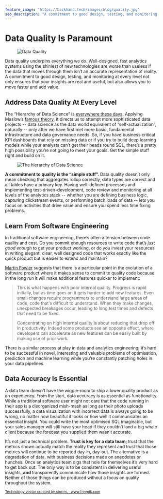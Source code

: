 ```yaml
---
feature_image: "https://backhand.tech/images/blog/quality.jpg"
seo_description: "A commitment to good design, testing, and monitoring at every level not only ensures that your data insights are real and useful, but also allows you to move faster and add value."
---
```


# Data Quality Is Paramount

<figure class="figure"><img src="https://backhand.tech/images/blog/quality.jpg" alt="Data Quality" /></figure>

Data quality underpins everything we do. Well-designed, fast analytics systems using the shiniest of new technologies are worse than useless if the data that moves through them isn’t an accurate representation of reality. A commitment to good design, testing, and monitoring at every level not only ensures that your insights are real and useful, but also allows you to move faster and add value.


## Address Data Quality At Every Level
The “Hierarchy of Data Science” is [everywhere these days](https://www.google.com/search?q=data+science+hierarchy+of+needs). Applying Maslow’s [famous theory](https://en.wikipedia.org/wiki/Maslow's_hierarchy_of_needs), it directs us to attempt more sophisticated data projects -- data science as the data world equivalent of “self-actualization”, naturally -- only after we have first met more basic, fundamental infrastructure and data governance needs. So, if you have business critical KPI dashboards that rely on missing data or if you try to build deep learning models while your analysts can’t get their heads round SQL, there’s a pretty high possibility you’re not going to meet your goals. Get the simple stuff right and build on it.

<figure class="figure"><img src="https://backhand.tech/images/blog/hierarchy_of_data_science.png" alt="The hierarchy of Data Science" /></figure>

**A commitment to quality is the “simple stuff”.** Data quality doesn’t only mean checking that aggregates rollup correctly, data types are correct and all tables have a primary key. Having well-defined processes and implementing test-driven-development, code review and monitoring at all levels of the analytics stack -- whether you are defining business logic, capturing clickstream events, or performing batch loads of data -- lets you focus on activities that drive value and ensure you spend less time fixing problems.


## Learn From Software Engineering

In traditional software engineering, there’s often a tension between code quality and cost. Do you commit enough resources to write code that’s _just good enough_ to get your product working, or do you invest your resources in writing elegant, clear, well designed code that works exactly like the quick product but is easier to extend and maintain?

[Martin Fowler](https://martinfowler.com/articles/is-quality-worth-cost.html) suggests that there is a particular point in the evolution of a software product where it makes sense to commit to quality code because in the long run it will make additional features quicker to implement:


<blockquote class="blockquote">
This is what happens with poor internal quality. Progress is rapid initially, but as time goes on it gets harder to add new features. Even small changes require programmers to understand large areas of code, code that's difficult to understand. When they make changes, unexpected breakages occur, leading to long test times and defects that need to be fixed.

Concentrating on high internal quality is about reducing that drop off in productivity. Indeed some products see an opposite effect, where developers can accelerate as new features can be easily built by making use of prior work.
</blockquote>

There is a similar process at play in data and analytics engineering; it’s hard to be successful in novel, interesting and valuable problems of optimisation, prediction and machine learning while you’re constantly patching holes in your data pipelines.


## Data Accuracy Is Essential

A data team doesn’t have the wiggle-room to ship a lower quality product as an expediency. From the start, data accuracy is as essential as functionality. While a traditional software user might not care that the code running in their app is a disorganized mish-mash as long as their photo uploads successfully,  a data visualization with incorrect data is always going to be wrong, no matter how beautiful it looks or how well it communicates an essential insight. You could write the most optimised SQL imaginable, but your sales manager will still have your head if they couldn’t land a big whale client because the forecast you supplied them wasn’t accurate.

It’s not just a technical problem. **Trust is key for a data team**; trust that the metrics shown actually match the reality they represent and trust that those metrics will continue to be reported day-in, day-out. The alternative is a degradation of data, with business decisions made on anecdotes or hunches. Once an analytics team digs that hole for themselves it’s very hard to get back out. The only way is to be consistent in delivering useful insights, **and** transparently communicate how those insights are formed. Neither of those things can be produced without a focus on quality throughout the system.

<small><a href='https://www.freepik.com/free-photos-vectors/technology'>Technology vector created by stories - www.freepik.com</a></small>

